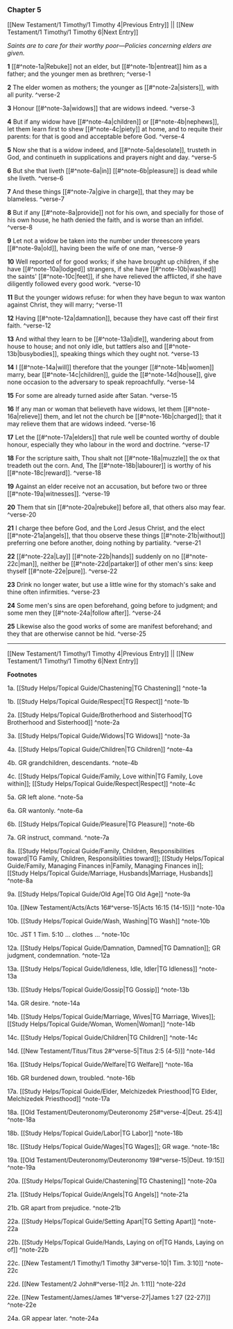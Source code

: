 ### Chapter 5

[[New Testament/1 Timothy/1 Timothy 4|Previous Entry]]  ||  [[New Testament/1 Timothy/1 Timothy 6|Next Entry]]

*Saints are to care for their worthy poor—Policies concerning elders are given.*

**1**  [[#^note-1a|Rebuke]] not an elder, but [[#^note-1b|entreat]] him as a father; and the younger men as brethren; ^verse-1

**2**  The elder women as mothers; the younger as [[#^note-2a|sisters]], with all purity. ^verse-2

**3**  Honour [[#^note-3a|widows]] that are widows indeed. ^verse-3

**4**  But if any widow have [[#^note-4a|children]] or [[#^note-4b|nephews]], let them learn first to shew [[#^note-4c|piety]] at home, and to requite their parents: for that is good and acceptable before God. ^verse-4

**5**  Now she that is a widow indeed, and [[#^note-5a|desolate]], trusteth in God, and continueth in supplications and prayers night and day. ^verse-5

**6**  But she that liveth [[#^note-6a|in]] [[#^note-6b|pleasure]] is dead while she liveth. ^verse-6

**7**  And these things [[#^note-7a|give in charge]], that they may be blameless. ^verse-7

**8**  But if any [[#^note-8a|provide]] not for his own, and specially for those of his own house, he hath denied the faith, and is worse than an infidel. ^verse-8

**9**  Let not a widow be taken into the number under threescore years [[#^note-9a|old]], having been the wife of one man, ^verse-9

**10**  Well reported of for good works; if she have brought up children, if she have [[#^note-10a|lodged]] strangers, if she have [[#^note-10b|washed]] the saints' [[#^note-10c|feet]], if she have relieved the afflicted, if she have diligently followed every good work. ^verse-10

**11**  But the younger widows refuse: for when they have begun to wax wanton against Christ, they will marry; ^verse-11

**12**  Having [[#^note-12a|damnation]], because they have cast off their first faith. ^verse-12

**13**  And withal they learn to be [[#^note-13a|idle]], wandering about from house to house; and not only idle, but tattlers also and [[#^note-13b|busybodies]], speaking things which they ought not. ^verse-13

**14**  I [[#^note-14a|will]] therefore that the younger [[#^note-14b|women]] marry, bear [[#^note-14c|children]], guide the [[#^note-14d|house]], give none occasion to the adversary to speak reproachfully. ^verse-14

**15**  For some are already turned aside after Satan. ^verse-15

**16**  If any man or woman that believeth have widows, let them [[#^note-16a|relieve]] them, and let not the church be [[#^note-16b|charged]]; that it may relieve them that are widows indeed. ^verse-16

**17**  Let the [[#^note-17a|elders]] that rule well be counted worthy of double honour, especially they who labour in the word and doctrine. ^verse-17

**18**  For the scripture saith, Thou shalt not [[#^note-18a|muzzle]] the ox that treadeth out the corn. And, The [[#^note-18b|labourer]] is worthy of his [[#^note-18c|reward]]. ^verse-18

**19**  Against an elder receive not an accusation, but before two or three [[#^note-19a|witnesses]]. ^verse-19

**20**  Them that sin [[#^note-20a|rebuke]] before all, that others also may fear. ^verse-20

**21**  I charge thee before God, and the Lord Jesus Christ, and the elect [[#^note-21a|angels]], that thou observe these things [[#^note-21b|without]] preferring one before another, doing nothing by partiality. ^verse-21

**22**  [[#^note-22a|Lay]] [[#^note-22b|hands]] suddenly on no [[#^note-22c|man]], neither be [[#^note-22d|partaker]] of other men's sins: keep thyself [[#^note-22e|pure]]. ^verse-22

**23**  Drink no longer water, but use a little wine for thy stomach's sake and thine often infirmities. ^verse-23

**24**  Some men's sins are open beforehand, going before to judgment; and some men they [[#^note-24a|follow after]]. ^verse-24

**25**  Likewise also the good works of some are manifest beforehand; and they that are otherwise cannot be hid. ^verse-25


---
[[New Testament/1 Timothy/1 Timothy 4|Previous Entry]]  ||  [[New Testament/1 Timothy/1 Timothy 6|Next Entry]]


**Footnotes**


1a. [[Study Helps/Topical Guide/Chastening|TG Chastening]] ^note-1a

1b. [[Study Helps/Topical Guide/Respect|TG Respect]] ^note-1b

2a. [[Study Helps/Topical Guide/Brotherhood and Sisterhood|TG Brotherhood and Sisterhood]] ^note-2a

3a. [[Study Helps/Topical Guide/Widows|TG Widows]] ^note-3a

4a. [[Study Helps/Topical Guide/Children|TG Children]] ^note-4a

4b. GR grandchildren, descendants. ^note-4b

4c. [[Study Helps/Topical Guide/Family, Love within|TG Family, Love within]]; [[Study Helps/Topical Guide/Respect|Respect]] ^note-4c

5a. GR left alone. ^note-5a

6a. GR wantonly. ^note-6a

6b. [[Study Helps/Topical Guide/Pleasure|TG Pleasure]] ^note-6b

7a. GR instruct, command. ^note-7a

8a. [[Study Helps/Topical Guide/Family, Children, Responsibilities toward|TG Family, Children, Responsibilities toward]]; [[Study Helps/Topical Guide/Family, Managing Finances in|Family, Managing Finances in]]; [[Study Helps/Topical Guide/Marriage, Husbands|Marriage, Husbands]] ^note-8a

9a. [[Study Helps/Topical Guide/Old Age|TG Old Age]] ^note-9a

10a. [[New Testament/Acts/Acts 16#^verse-15|Acts 16:15 (14-15)]] ^note-10a

10b. [[Study Helps/Topical Guide/Wash, Washing|TG Wash]] ^note-10b

10c. JST 1 Tim. 5:10 ... clothes ... ^note-10c

12a. [[Study Helps/Topical Guide/Damnation, Damned|TG Damnation]]; GR judgment, condemnation.  ^note-12a

13a. [[Study Helps/Topical Guide/Idleness, Idle, Idler|TG Idleness]] ^note-13a

13b. [[Study Helps/Topical Guide/Gossip|TG Gossip]] ^note-13b

14a. GR desire. ^note-14a

14b. [[Study Helps/Topical Guide/Marriage, Wives|TG Marriage, Wives]]; [[Study Helps/Topical Guide/Woman, Women|Woman]] ^note-14b

14c. [[Study Helps/Topical Guide/Children|TG Children]] ^note-14c

14d. [[New Testament/Titus/Titus 2#^verse-5|Titus 2:5 (4-5)]] ^note-14d

16a. [[Study Helps/Topical Guide/Welfare|TG Welfare]] ^note-16a

16b. GR burdened down, troubled. ^note-16b

17a. [[Study Helps/Topical Guide/Elder, Melchizedek Priesthood|TG Elder, Melchizedek Priesthood]] ^note-17a

18a. [[Old Testament/Deuteronomy/Deuteronomy 25#^verse-4|Deut. 25:4]] ^note-18a

18b. [[Study Helps/Topical Guide/Labor|TG Labor]] ^note-18b

18c. [[Study Helps/Topical Guide/Wages|TG Wages]]; GR wage.  ^note-18c

19a. [[Old Testament/Deuteronomy/Deuteronomy 19#^verse-15|Deut. 19:15]] ^note-19a

20a. [[Study Helps/Topical Guide/Chastening|TG Chastening]] ^note-20a

21a. [[Study Helps/Topical Guide/Angels|TG Angels]] ^note-21a

21b. GR apart from prejudice. ^note-21b

22a. [[Study Helps/Topical Guide/Setting Apart|TG Setting Apart]] ^note-22a

22b. [[Study Helps/Topical Guide/Hands, Laying on of|TG Hands, Laying on of]] ^note-22b

22c. [[New Testament/1 Timothy/1 Timothy 3#^verse-10|1 Tim. 3:10]] ^note-22c

22d. [[New Testament/2 John#^verse-11|2 Jn. 1:11]] ^note-22d

22e. [[New Testament/James/James 1#^verse-27|James 1:27 (22-27)]] ^note-22e

24a. GR appear later. ^note-24a